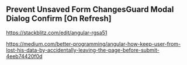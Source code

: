 ## Prevent Unsaved Form ChangesGuard Modal Dialog Confirm [On Refresh]

https://stackblitz.com/edit/angular-rgsa51

https://medium.com/better-programming/angular-how-keep-user-from-lost-his-data-by-accidentally-leaving-the-page-before-submit-4eeb74420f0d

